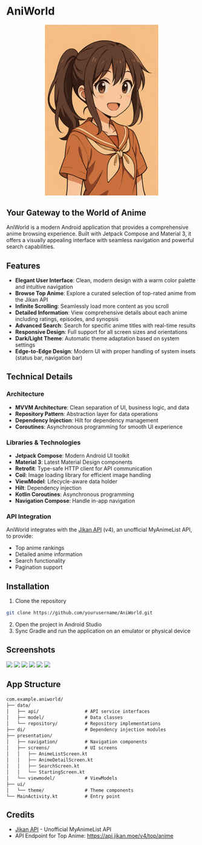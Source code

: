# AniWorld

<p align="center">
  <img src="app/src/main/res/drawable/firstimage.png" width="300" alt="AniWorld Banner">
</p>

## Your Gateway to the World of Anime

AniWorld is a modern Android application that provides a comprehensive anime browsing experience. Built with Jetpack Compose and Material 3, it offers a visually appealing interface with seamless navigation and powerful search capabilities.

## Features

- **Elegant User Interface**: Clean, modern design with a warm color palette and intuitive navigation
- **Browse Top Anime**: Explore a curated selection of top-rated anime from the Jikan API
- **Infinite Scrolling**: Seamlessly load more content as you scroll
- **Detailed Information**: View comprehensive details about each anime including ratings, episodes, and synopsis
- **Advanced Search**: Search for specific anime titles with real-time results
- **Responsive Design**: Full support for all screen sizes and orientations
- **Dark/Light Theme**: Automatic theme adaptation based on system settings
- **Edge-to-Edge Design**: Modern UI with proper handling of system insets (status bar, navigation bar)

## Technical Details

### Architecture

- **MVVM Architecture**: Clean separation of UI, business logic, and data
- **Repository Pattern**: Abstraction layer for data operations
- **Dependency Injection**: Hilt for dependency management
- **Coroutines**: Asynchronous programming for smooth UI experience

### Libraries & Technologies

- **Jetpack Compose**: Modern Android UI toolkit
- **Material 3**: Latest Material Design components
- **Retrofit**: Type-safe HTTP client for API communication
- **Coil**: Image loading library for efficient image handling
- **ViewModel**: Lifecycle-aware data holder
- **Hilt**: Dependency injection
- **Kotlin Coroutines**: Asynchronous programming
- **Navigation Compose**: Handle in-app navigation

### API Integration

AniWorld integrates with the [Jikan API](https://jikan.moe/) (v4), an unofficial MyAnimeList API, to provide:

- Top anime rankings
- Detailed anime information
- Search functionality
- Pagination support

## Installation

1. Clone the repository
```bash
git clone https://github.com/yourusername/AniWorld.git
```

2. Open the project in Android Studio
3. Sync Gradle and run the application on an emulator or physical device

## Screenshots

<img src="https://github.com/user-attachments/assets/6912ef5b-980f-43e7-81de-ce9b3576a414" width="200"/>

<img src="https://github.com/user-attachments/assets/b15122ac-9638-4928-819e-d43d62760d8c" width="200"/>

<img src="https://github.com/user-attachments/assets/0931991d-d97a-4087-958a-b912b29190dd" width="200"/>

<img src="https://github.com/user-attachments/assets/066fb542-1cda-4e88-9c76-6fb6204d0072" width="200"/>

<img src="https://github.com/user-attachments/assets/f1e333bc-6c28-43ac-88cc-a08e4734dc50" width="200"/>

<img src="https://github.com/user-attachments/assets/bfe76509-3af6-45c8-b61d-ae0151820f3f" width="200"/>



## App Structure

```
com.example.aniworld/
├── data/
│   ├── api/                 # API service interfaces
│   ├── model/               # Data classes
│   └── repository/          # Repository implementations
├── di/                      # Dependency injection modules
├── presentation/
│   ├── navigation/          # Navigation components
│   ├── screens/             # UI screens
│   │   ├── AnimeListScreen.kt
│   │   ├── AnimeDetailScreen.kt
│   │   ├── SearchScreen.kt
│   │   └── StartingScreen.kt
│   └── viewmodel/           # ViewModels
├── ui/
│   └── theme/               # Theme components
└── MainActivity.kt          # Entry point
```



## Credits

- [Jikan API](https://jikan.moe/) - Unofficial MyAnimeList API
- API Endpoint for Top Anime: https://api.jikan.moe/v4/top/anime
